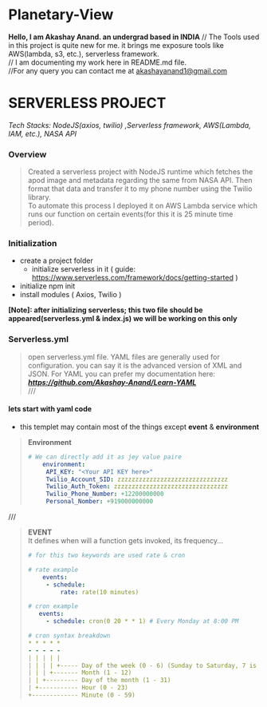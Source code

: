 # Planetary-View

**Hello, I am Akashay Anand. an undergrad based in INDIA**
// The Tools used in this project is quite new for me. it brings me exposure tools like AWS(lambda, s3, etc.), serverless framework.   
// I am documenting my work here in README.md file.  
//For any query you can contact me at akashayanand1@gmail.com


# SERVERLESS PROJECT

*Tech Stacks: NodeJS(axios, twilio) ,Serverless framework, AWS(Lambda, IAM, etc.), NASA API*

### Overview
> Created a serverless project with NodeJS runtime which fetches the apod image and metadata regarding the same from NASA API. Then format that data and transfer it to my phone number using the Twilio library.  
> To automate this process I deployed it on AWS Lambda service which runs our function on certain events(for this it is 25 minute time period).  

### Initialization 

* create a project folder
  * initialize serverless in it ( guide: https://www.serverless.com/framework/docs/getting-started )
* initialize npm init
* install modules ( Axios, Twilio )


**[Note]: after initializing serverless; this two file should be appeared(serverless.yml & index.js) we will be working on this only**

### Serverless.yml
> open serverless.yml file.
> YAML files are generally used for configuration. you can say it is the advanced version of XML and JSON.
> For YAML you can prefer my documentation here: ___https://github.com/Akashay-Anand/Learn-YAML___   
///


#### lets start with yaml code

* this templet may contain most of the things except __event__ & __environment__

> **Environment**
> ``` yml
> # We can directly add it as jey value paire
>     environment:
>      API_KEY: "<Your API KEY here>"
>      Twilio_Account_SID: zzzzzzzzzzzzzzzzzzzzzzzzzzzzzzz
>      Twilio_Auth_Token: zzzzzzzzzzzzzzzzzzzzzzzzzzzzzzzz
>      Twilio_Phone_Number: +12200000000
>      Personal_Nomber: +919000000000
> ``` 
 ///

> **EVENT**  
> It defines when will a function gets invoked, its frequency...
> ``` yml
># for this two keywords are used rate & cron
>
> # rate example
>     events:
>      - schedule:
>          rate: rate(10 minutes)
>
> # cron example
>    events:
>      - schedule: cron(0 20 * * 1) # Every Monday at 8:00 PM
>
> # cron syntax breakdown
> * * * * *
> - - - - -
> | | | | |
> | | | | +----- Day of the week (0 - 6) (Sunday to Saturday, 7 is also Sunday on some systems)
> | | | +------- Month (1 - 12)
> | | +--------- Day of the month (1 - 31)
> | +----------- Hour (0 - 23)
> +------------- Minute (0 - 59)
> ```




